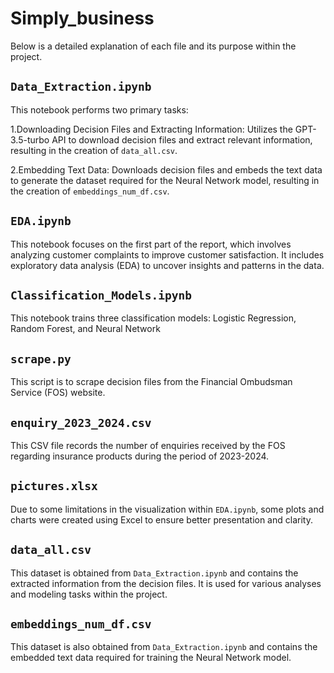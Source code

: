 # Simply_business
Below is a detailed explanation of each file and its purpose within the project.

## `Data_Extraction.ipynb`
This notebook performs two primary tasks:

1.Downloading Decision Files and Extracting Information: Utilizes the GPT-3.5-turbo API to download decision files and extract relevant information, resulting in the creation of `data_all.csv`.

2.Embedding Text Data: Downloads decision files and embeds the text data to generate the dataset required for the Neural Network model, resulting in the creation of `embeddings_num_df.csv`.

## `EDA.ipynb`
This notebook focuses on the first part of the report, which involves analyzing customer complaints to improve customer satisfaction. It includes exploratory data analysis (EDA) to uncover insights and patterns in the data.

## `Classification_Models.ipynb`
This notebook trains three classification models: Logistic Regression, Random Forest, and Neural Network

## `scrape.py`
This script is to scrape decision files from the Financial Ombudsman Service (FOS) website. 

## `enquiry_2023_2024.csv`
This CSV file records the number of enquiries received by the FOS regarding insurance products during the period of 2023-2024. 

## `pictures.xlsx`
Due to some limitations in the visualization within `EDA.ipynb`, some plots and charts were created using Excel to ensure better presentation and clarity.

## `data_all.csv`
This dataset is obtained from `Data_Extraction.ipynb` and contains the extracted information from the decision files. It is used for various analyses and modeling tasks within the project.

## `embeddings_num_df.csv`
This dataset is also obtained from `Data_Extraction.ipynb` and contains the embedded text data required for training the Neural Network model.
